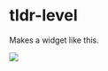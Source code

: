 # tldr-level

Makes a widget like this.

![](https://raw.github.com/Bemmu/tldr-level/master/img/sample.png)